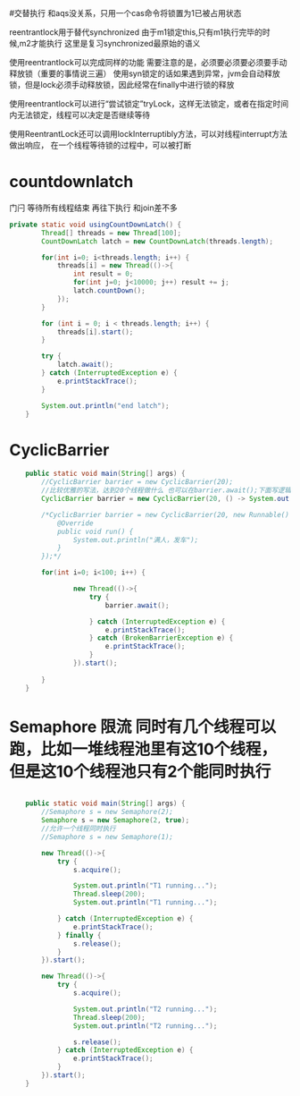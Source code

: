 #交替执行
和aqs没关系，只用一个cas命令将锁置为1已被占用状态

reentrantlock用于替代synchronized
由于m1锁定this,只有m1执行完毕的时候,m2才能执行
这里是复习synchronized最原始的语义

使用reentrantlock可以完成同样的功能
需要注意的是，必须要必须要必须要手动释放锁（重要的事情说三遍）
使用syn锁定的话如果遇到异常，jvm会自动释放锁，但是lock必须手动释放锁，因此经常在finally中进行锁的释放

使用reentrantlock可以进行“尝试锁定”tryLock，这样无法锁定，或者在指定时间内无法锁定，线程可以决定是否继续等待

使用ReentrantLock还可以调用lockInterruptibly方法，可以对线程interrupt方法做出响应，
在一个线程等待锁的过程中，可以被打断


# countdownlatch
门闩 等待所有线程结束 再往下执行 和join差不多
```java
private static void usingCountDownLatch() {
        Thread[] threads = new Thread[100];
        CountDownLatch latch = new CountDownLatch(threads.length);

        for(int i=0; i<threads.length; i++) {
            threads[i] = new Thread(()->{
                int result = 0;
                for(int j=0; j<10000; j++) result += j;
                latch.countDown();
            });
        }

        for (int i = 0; i < threads.length; i++) {
            threads[i].start();
        }

        try {
            latch.await();
        } catch (InterruptedException e) {
            e.printStackTrace();
        }

        System.out.println("end latch");
    }
```

# CyclicBarrier
```java
    public static void main(String[] args) {
        //CyclicBarrier barrier = new CyclicBarrier(20);
        //比较优雅的写法，达到20个线程做什么 也可以在barrier.await();下面写逻辑
        CyclicBarrier barrier = new CyclicBarrier(20, () -> System.out.println("满人"));

        /*CyclicBarrier barrier = new CyclicBarrier(20, new Runnable() {
            @Override
            public void run() {
                System.out.println("满人，发车");
            }
        });*/

        for(int i=0; i<100; i++) {

                new Thread(()->{
                    try {
                        barrier.await();

                    } catch (InterruptedException e) {
                        e.printStackTrace();
                    } catch (BrokenBarrierException e) {
                        e.printStackTrace();
                    }
                }).start();
            
        }
    }
```

# Semaphore 限流 同时有几个线程可以跑，比如一堆线程池里有这10个线程，但是这10个线程池只有2个能同时执行
```java

    public static void main(String[] args) {
        //Semaphore s = new Semaphore(2);
        Semaphore s = new Semaphore(2, true);
        //允许一个线程同时执行
        //Semaphore s = new Semaphore(1);

        new Thread(()->{
            try {
                s.acquire();

                System.out.println("T1 running...");
                Thread.sleep(200);
                System.out.println("T1 running...");

            } catch (InterruptedException e) {
                e.printStackTrace();
            } finally {
                s.release();
            }
        }).start();

        new Thread(()->{
            try {
                s.acquire();

                System.out.println("T2 running...");
                Thread.sleep(200);
                System.out.println("T2 running...");

                s.release();
            } catch (InterruptedException e) {
                e.printStackTrace();
            }
        }).start();
    }
```